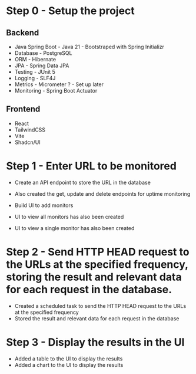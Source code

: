# Step 0 - Setup the project
## Backend
- Java Spring Boot - Java 21 - Bootstraped with Spring Initializr
- Database - PostgreSQL
- ORM - Hibernate
- JPA - Spring Data JPA
- Testing - JUnit 5
- Logging - SLF4J
- Metrics - Micrometer ? - Set up later
- Monitoring - Spring Boot Actuator

## Frontend
- React
- TailwindCSS
- Vite
- Shadcn/UI

# Step 1 - Enter URL to be monitored
- Create an API endpoint to store the URL in the database
- Also created the get, update and delete endpoints for uptime monitoring

- Build UI to add monitors
- UI to view all monitors has also been created
- UI to view a single monitor has also been created

# Step 2 - Send HTTP HEAD request to the URLs at the specified frequency, storing the result and relevant data for each request in the database.
- Created a scheduled task to send the HTTP HEAD request to the URLs at the specified frequency
- Stored the result and relevant data for each request in the database

# Step 3 - Display the results in the UI
- Added a table to the UI to display the results
- Added a chart to the UI to display the results




